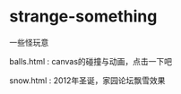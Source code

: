 strange-something
=================

一些怪玩意

balls.html : canvas的碰撞与动画，点击一下吧

snow.html : 2012年圣诞，家园论坛飘雪效果
